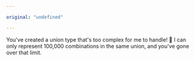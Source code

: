 ```yaml
---

original: "undefined"

---
```


You've created a union type that's too complex for me to handle! 🤯 I can only represent 100,000 combinations in the same union, and you've gone over that limit.